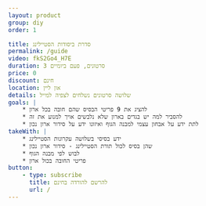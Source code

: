 ```yaml
---
layout: product
group: diy
order: 1

title: סדרת ביסודות הסטיילינג
permalink: /guide
video: fkS2Go4_H7E
duration: 3 סרטונים, פעם ביומיים
price: 0
discount: חינם
location: און ליין
details: שלושה סרטונים נשלחים לצפיה למייל
goals: |
    * להציג את 9 פריטי הבסיס שהם חובה בכל ארון
    * להסביר למה יש בגדים בארון שלא נלבשים אויך למנוע את זה
    * לתת ידע על אבחון עצמי למבנה הגוף ואיזונו ידע על סידור ארון נכון
takeWith: |
    * ידע בסיסי בשלושה עקרונות הסטיילינג
    * שהן בסיס לכול תורת הסטיילינג - סידור ארון נכון
    * לבוש לפי מבנה הגוף
    * פריטי החובה בכול ארון
button: 
    - type: subscribe
      title: להרשם להורדה בחינם
      url: /
---
```


